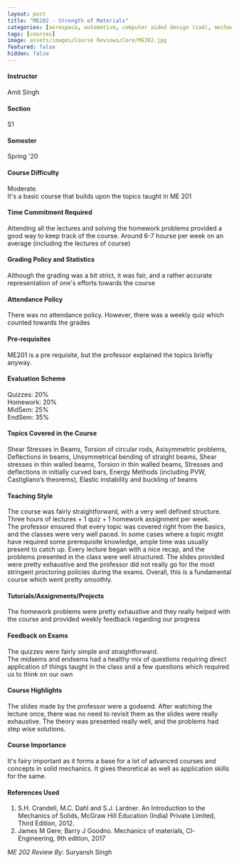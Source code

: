 ```yaml
---
layout: post
title: "ME202 - Strength of Materials"
categories: [aerospace, automotive, computer aided design (cad), mechanics, structural analysis, ME]
tags: [courses]
image: assets/images/Course Reviews/Core/ME202.jpg
featured: false
hidden: false
---
```


#### Instructor
Amit Singh

#### Section
S1

#### Semester
Spring '20

#### Course Difficulty
Moderate.   
It's a basic course that builds upon the topics taught in ME 201

#### Time Commitment Required
Attending all the lectures and solving the homework problems provided a good way to keep track of the course. Around 6-7 hourse per week on an average (including the lectures of course)

#### Grading Policy and Statistics
Although the grading was a bit strict, it was fair, and a rather accurate representation of one's efforts towards the course

#### Attendance Policy
There was no attendance policy. However, there was a weekly quiz which counted towards the grades

#### Pre-requisites
ME201 is a pre requisite, but the professor explained the topics briefly anyway.

#### Evaluation Scheme
Quizzes: 20%  
Homework: 20%  
MidSem: 25%  
EndSem: 35%

#### Topics Covered in the Course
Shear Stresses in Beams, Torsion of circular rods, Axisymmetric problems, Deflections in beams, Unsymmetrical bending of straight beams, Shear stresses in thin walled beams, Torsion in thin walled beams, Stresses and deflections in initially curved bars, Energy Methods (including PVW, Castigliano’s theorems), Elastic instability and buckling of beams

#### Teaching Style
The course was fairly straightforward, with a very well defined structure. Three hours of lectures + 1 quiz + 1 homework assignment per week.   
The professor ensured that every topic was covered right from the basics, and the classes were very well paced. In some cases where a topic might have required some prerequisite knowledge, ample time was usually present to catch up. Every lecture began with a nice recap, and the problems presented in the class were well structured. The slides provided were pretty exhaustive and the professor did not really go for the most stringent proctoring policies during the exams. Overall, this is a fundamental course which went pretty smoothly.

#### Tutorials/Assignments/Projects
The homework problems were pretty exhaustive and they really helped with the course and provided weekly feedback regarding our progress

#### Feedback on Exams
The quizzes were fairly simple and straightforward.  
The midsems and endsems had a healthy mix of questions requiring direct application of things taught in the class and a few questions which required us to think on our own

#### Course Highlights
The slides made by the professor were a godsend. After watching the lecture once, there was no need to revisit them as the slides were really exhaustive. The theory was presented really well, and the problems had step wise solutions.

#### Course Importance
It's fairy important as it forms a base for a lot of advanced courses and concepts in solid mechanics. It gives theoretical as well as application skills for the same.

#### References Used
1) S.H. Crandell, M.C. Dahl and S.J. Lardner. An Introduction to the Mechanics of Solids, McGraw Hill Education (India) Private Limited, Third Edition, 2012.  
2) James M Gere; Barry J Goodno. Mechanics of materials, Cl-Engineering, 9th edition, 2017

*ME 202 Review By:* Suryansh Singh